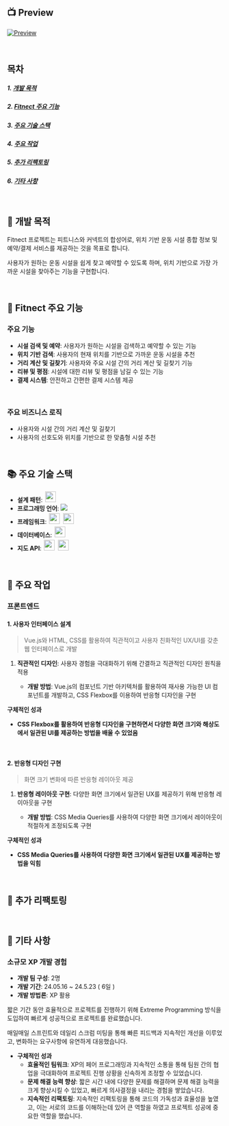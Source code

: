 ## 📺 Preview

[![Preview](https://github.com/JJOK97/Fitnect/assets/133585698/80fbe409-b7b1-4d0b-bf4f-c56f8c9c0191)](https://github.com/JJOK97/Fitnect/assets/133585698/80fbe409-b7b1-4d0b-bf4f-c56f8c9c0191)

<br>

## 목차

##### 1. [개발 목적](#-개발-목적)
##### 2. [Fitnect 주요 기능](#-fitnect-주요-기능)
##### 3. [주요 기술 스택](#-주요-기술-스택)
##### 4. [주요 작업](#-주요-작업)
##### 5. [추가 리팩토링](#-추가-리팩토링)
##### 6. [기타 사항](#-기타-사항)

<br>

## 📖 개발 목적

Fitnect 프로젝트는 피트니스와 커넥트의 합성어로, 위치 기반 운동 시설 종합 정보 및 예약/결제 서비스를 제공하는 것을 목표로 합니다. 

사용자가 원하는 운동 시설을 쉽게 찾고 예약할 수 있도록 하며, 위치 기반으로 가장 가까운 시설을 찾아주는 기능을 구현합니다.

<br>

## 🚀 Fitnect 주요 기능

### 주요 기능

- **시설 검색 및 예약**: 사용자가 원하는 시설을 검색하고 예약할 수 있는 기능
- **위치 기반 검색**: 사용자의 현재 위치를 기반으로 가까운 운동 시설을 추천
- **거리 계산 및 길찾기**: 사용자와 주요 시설 간의 거리 계산 및 길찾기 기능
- **리뷰 및 평점**: 시설에 대한 리뷰 및 평점을 남길 수 있는 기능
- **결제 시스템**: 안전하고 간편한 결제 시스템 제공

<br>

### 주요 비즈니스 로직

- 사용자와 시설 간의 거리 계산 및 길찾기
- 사용자의 선호도와 위치를 기반으로 한 맞춤형 시설 추천

<br>

## 📚 주요 기술 스택

- **설계 패턴**: <img src="https://img.shields.io/badge/RESTful%20API-6DB33F?style=for-the-badge&logo=api&logoColor=white" style="height: 25px; margin: 2px">
- **프로그래밍 언어**: <img src="https://img.shields.io/badge/java-007396?style=for-the-badge&logo=java&logoColor=white">
- **프레임워크**: <img src="https://img.shields.io/badge/springboot-6DB33F?style=for-the-badge&logo=springboot&logoColor=white " style="height: 25px; margin: 2px"> <img src="https://img.shields.io/badge/vue.js-4FC08D?style=for-the-badge&logo=vue.js&logoColor=white" style="height: 25px; margin: 2px">
- **데이터베이스**: <img src="https://img.shields.io/badge/mysql-4479A1?style=for-the-badge&logo=mysql&logoColor=white" style="height: 25px; margin: 2px">
- **지도 API**: <img src="https://img.shields.io/badge/tmap-FF0000?style=for-the-badge&logo=tmap&logoColor=white" style="height: 25px; margin: 2px"> <img src="https://img.shields.io/badge/kakaomap-FFCD00?style=for-the-badge&logo=kakaomap&logoColor=white" style="height: 25px; margin: 2px">

<br>

## 🔧 주요 작업

### 프론트엔드

#### 1. 사용자 인터페이스 설계

> Vue.js와 HTML, CSS를 활용하여 직관적이고 사용자 친화적인 UX/UI를 갖춘 웹 인터페이스로 개발

1. **직관적인 디자인**: 사용자 경험을 극대화하기 위해 간결하고 직관적인 디자인 원칙을 적용

    - **개발 방법**: Vue.js의 컴포넌트 기반 아키텍처를 활용하여 재사용 가능한 UI 컴포넌트를 개발하고, CSS Flexbox를 이용하여 반응형 디자인을 구현

**구체적인 성과**

- **CSS Flexbox를 활용하여 반응형 디자인을 구현하면서 다양한 화면 크기와 해상도에서 일관된 UI를 제공하는 방법을 배울 수 있었음**

<br>

#### 2. 반응형 디자인 구현

> 화면 크기 변화에 따른 반응형 레이아웃 제공

1. **반응형 레이아웃 구현**: 다양한 화면 크기에서 일관된 UX를 제공하기 위해 반응형 레이아웃을 구현

    - **개발 방법**: CSS Media Queries를 사용하여 다양한 화면 크기에서 레이아웃이 적절하게 조정되도록 구현

**구체적인 성과**

- **CSS Media Queries를 사용하여 다양한 화면 크기에서 일관된 UX를 제공하는 방법을 익힘**

<br>

## 🔄 추가 리팩토링


<br>

## 👥 기타 사항

### 소규모 XP 개발 경험

- **개발 팀 구성**: 2명
- **개발 기간**: 24.05.16 ~ 24.5.23 ( 6일 )
- **개발 방법론**: XP 활용

짧은 기간 동안 효율적으로 프로젝트를 진행하기 위해 Extreme Programming 방식을 도입하여 빠르게 성공적으로 프로젝트를 완료했습니다. 

매일매일 스프린트와 데일리 스크럼 미팅을 통해 빠른 피드백과 지속적인 개선을 이루었고, 변화하는 요구사항에 유연하게 대응했습니다.

- **구체적인 성과**
    - **효율적인 팀워크**: XP의 페어 프로그래밍과 지속적인 소통을 통해 팀원 간의 협업을 극대화하여 프로젝트 진행 상황을 신속하게 조정할 수 있었습니다.
    - **문제 해결 능력 향상**: 짧은 시간 내에 다양한 문제를 해결하며 문제 해결 능력을 크게 향상시킬 수 있었고, 빠르게 의사결정을 내리는 경험을 쌓았습니다.
    - **지속적인 리팩토링**: 지속적인 리팩토링을 통해 코드의 가독성과 효율성을 높였고, 이는 서로의 코드를 이해하는데 있어 큰 역할을 하였고 프로젝트 성공에 중요한 역할을 했습니다.
